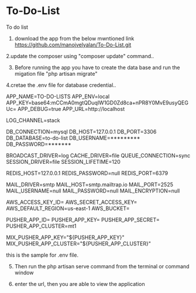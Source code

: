 # To-Do-List
To do list

1. download the app from the below mwntioned link  https://github.com/manojvelyalan/To-Do-List.git

2.update the composer using "composer update" command..

3. Before running the app you have to create the data base and run the migation file "php artisan migrate"

4.cretae the .env file for database credential..

APP_NAME=TO-DO-LISTS
APP_ENV=local
APP_KEY=base64:mCCmA0mgtQDuqIW1GD0Zd8ca+nPR8Y0MvE9usyQEGUc=
APP_DEBUG=true
APP_URL=http://localhost

LOG_CHANNEL=stack

DB_CONNECTION=mysql
DB_HOST=127.0.0.1
DB_PORT=3306
DB_DATABASE=to-do-list
DB_USERNAME=*********
DB_PASSWORD=*******

BROADCAST_DRIVER=log
CACHE_DRIVER=file
QUEUE_CONNECTION=sync
SESSION_DRIVER=file
SESSION_LIFETIME=120

REDIS_HOST=127.0.0.1
REDIS_PASSWORD=null
REDIS_PORT=6379

MAIL_DRIVER=smtp
MAIL_HOST=smtp.mailtrap.io
MAIL_PORT=2525
MAIL_USERNAME=null
MAIL_PASSWORD=null
MAIL_ENCRYPTION=null

AWS_ACCESS_KEY_ID=
AWS_SECRET_ACCESS_KEY=
AWS_DEFAULT_REGION=us-east-1
AWS_BUCKET=

PUSHER_APP_ID=
PUSHER_APP_KEY=
PUSHER_APP_SECRET=
PUSHER_APP_CLUSTER=mt1

MIX_PUSHER_APP_KEY="${PUSHER_APP_KEY}"
MIX_PUSHER_APP_CLUSTER="${PUSHER_APP_CLUSTER}"


this is the sample for .env file.

5. Then run the php artisan serve command from the terminal or command window

6. enter the url, then you are able to view the application




